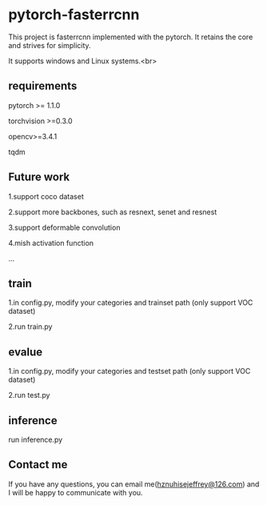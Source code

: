 # pytorch-fasterrcnn
This project is fasterrcnn implemented with the pytorch. It retains the core and strives for simplicity.

It supports windows and Linux systems.\<br>


## requirements

pytorch >= 1.1.0

torchvision >=0.3.0

opencv>=3.4.1

tqdm

## Future work

1.support coco dataset

2.support more backbones, such as resnext, senet and resnest

3.support deformable convolution

4.mish activation function

...

## train

1.in config.py, modify your categories and trainset path (only support VOC dataset)

2.run train.py

## evalue
1.in config.py, modify your categories and testset path (only support VOC dataset)

2.run test.py

## inference

run inference.py

## Contact me


If you have any questions, you can email me(hznuhisejeffrey@126.com) and I will be happy to communicate with you.



